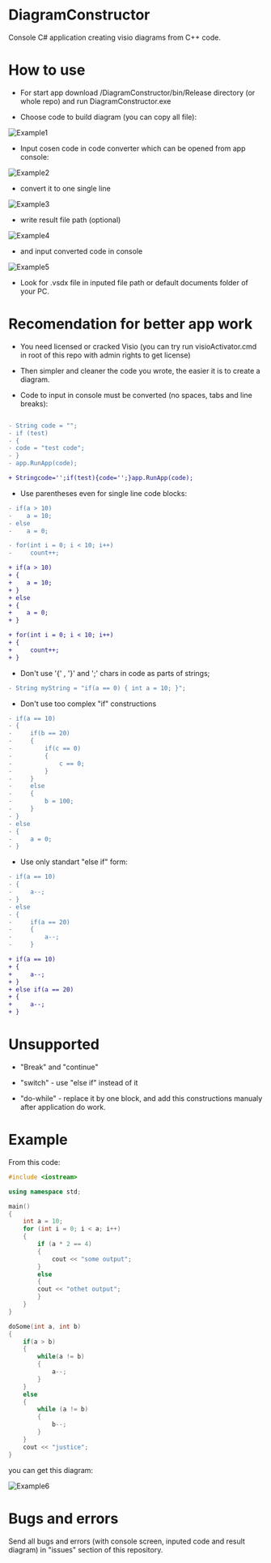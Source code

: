 # DiagramConstructor

Console С# application creating visio diagrams from C++ code.

# How to use

* For start app download /DiagramConstructor/bin/Release directory (or whole repo) and run DiagramConstructor.exe 

* Choose code to build diagram (you can copy all file):

![Example1](/examples/Example1.png?raw=true)


* Input cosen code in code converter which can be opened from app console:

![Example2](/examples/Example2.png?raw=true)


* convert it to one single line

![Example3](/examples/Example3.png?raw=true)


* write result file path (optional)

![Example4](/examples/Example4.png?raw=true)


* and input converted code in console

![Example5](/examples/Example5.png?raw=true)


* Look for .vsdx file in inputed file path or default documents folder of your PC.

# Recomendation for better app work

* You need licensed or cracked Visio (you can try run visioActivator.cmd in root of this repo with admin rights to get license)

* Then simpler and cleaner the code you wrote, the easier it is to create a diagram.

* Code to input in console must be converted (no spaces, tabs and line breaks):

``` diff

- String code = "";
- if (test)
- {
- code = "test code";
- }
- app.RunApp(code);

+ Stringcode='';if(test){code='';}app.RunApp(code);
```

* Use parentheses even for single line code blocks:

``` diff
- if(a > 10)
-    a = 10;
- else
-    a = 0;

- for(int i = 0; i < 10; i++) 
-     count++;

+ if(a > 10)
+ {
+    a = 10;
+ }
+ else
+ {
+    a = 0;
+ }

+ for(int i = 0; i < 10; i++)
+ {
+     count++;
+ }
```

* Don't use '{' , '}' and ';' chars in code as parts of strings;

``` diff
- String myString = "if(a == 0) { int a = 10; }"; 
```

* Don't use too complex "if" constructions

``` diff
- if(a == 10) 
- {
-     if(b == 20)
-     {
-         if(c == 0)
-         {
-             c == 0;
-         }
-     }
-     else
-     {
-         b = 100;
-     }
- }
- else 
- {
-     a = 0;
- }
```

* Use only standart "else if" form:

``` diff
- if(a == 10)
- {
-     a--;
- }
- else 
- { 
-     if(a == 20)
-     {
-         a--;
-     }

+ if(a == 10)
+ {
+     a--;
+ }
+ else if(a == 20)
+ {
+     a--;
+ }
```

# Unsupported

* "Break" and "continue"

* "switch" - use "else if" instead of it

* "do-while" - replace it by one block, and add this constructions manualy after application do work.

# Example

From this code:
``` C++
#include <iostream>

using namespace std;

main()
{
    int a = 10;
    for (int i = 0; i < a; i++)
    {
        if (a * 2 == 4)
        {
            cout << "some output";
        }
        else
        {
        cout << "othet output";
        }
    }
}

doSome(int a, int b)
{
    if(a > b)
    {
        while(a != b)
        {
            a--;
        }
    } 
    else
    {
        while (a != b)
        {
            b--;
        }
    }
    cout << "justice";
}
```

you can get this diagram:

![Example6](/examples/Example6.png?raw=true)

# Bugs and errors

Send all bugs and errors (with console screen, inputed code and result diagram) in "issues" section of this repository.
